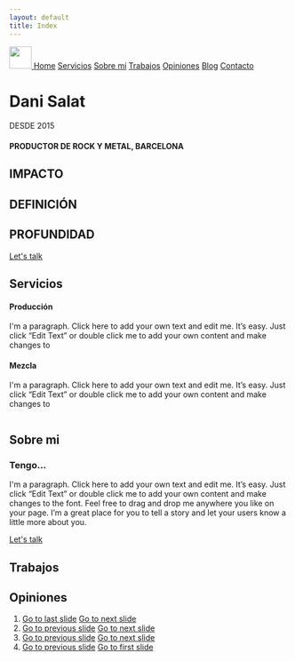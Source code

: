 ```yaml
---
layout: default
title: Index
---
```

<body>
    <div class="banner-line-vertical"></div>
    <div class="navbar">
        <div class="navbar-links">
            <a class="navbar-logo" href="#">
                <img src="https://raw.githubusercontent.com/lewagon/fullstack-images/master/uikit/logo.png"
                    style="width: 40px;" />
            </a>
            <a class="nav-link" href="#home">Home</a>
            <a class="nav-link" href="#servicios">Servicios</a>
            <a class="nav-link" href="#sobremi">Sobre mí</a>
            <a class="nav-link" href="#trabajo">Trabajos</a>
            <a class="nav-link" href="#opiniones">Opiniones</a>
            <a class="nav-link" href="#blog">Blog</a>
            <a class="nav-link" href="#contacto">Contacto</a>
        </div>
        <div class="navbar-lang">
          <a href="/english">
            <span class="iconify" data-inline="false" data-icon="fontisto:world-o" style="font-size: 32px;"></span>
          </a>
        </div>
    </div>
    <div id="home">
        <div class="banner-title">
            <h1>Dani Salat</h1>
        </div>
        <div class="year">
            <p>DESDE 2015</p>
        </div>
        <div class="banner-info">
            <h4>PRODUCTOR DE ROCK Y METAL, <span>BARCELONA</span></h4>
        </div>
        <div class="banner-text">
            <h2 class="effect-shine">IMPACTO</h2>
            <h2 class="effect-shine">DEFINICIÓN</h2>
            <h2 class="effect-shine">PROFUNDIDAD</h2>
        </div>
        <a class="banner-button" href="#contacto">Let's talk</a>
        <div class="banner-line-horizontal-one">
        </div>
        <div class="banner-line-horizontal-two">
        </div>
        <div class="banner-line-horizontal-three">
        </div>
        <div class="banner-image">
            <img src="" />
        </div>
        <div class="banner-arrow">
            <span class="iconify" data-inline="false" data-icon="eva:arrow-ios-downward-outline"
                style="font-size: 36px;"></span>
            <span class="iconify" data-inline="false" data-icon="eva:arrow-ios-downward-outline"
                style="font-size: 36px;"></span>
        </div>
    </div>
    <div id="servicios">
        <div class="servicios-line-horizontal"></div>
        <div class="down-icon">
            <span class="iconify" data-inline="false" data-icon="eva:arrow-ios-downward-outline"
                style="font-size: 36px;"></span>
            <span class="iconify" data-inline="false" data-icon="eva:arrow-ios-downward-outline"
                style="font-size: 36px;"></span>
        </div>
        <div class="servicios-title">
            <h2>Servicios</h2>
        </div>
        <div class="servicios-container">
            <div class="servicios-produccion">
                <span class="iconify" data-inline="false" data-icon="fluent:music-note-2-play-20-filled"
                    style="color: #d79404; font-size: 100px;"></span>
                <h4>Producción</h4>
                <p>I'm a paragraph. Click here to add your own text and edit me. It’s easy. Just click “Edit Text” or
                    double click me to add your own content and make changes to</p>
            </div>
            <div class="servicios-mezcla">
                <span class="iconify" data-inline="false" data-icon="entypo:sound-mix"
                    style="color: #d79404; font-size: 100px;"></span>
                <h4>Mezcla</h4>
                <p>I'm a paragraph. Click here to add your own text and edit me. It’s easy. Just click “Edit Text” or
                    double
                    click me to add your own content and make changes to</p>
            </div>
        </div>
    </div>
    <div id="sobremi">
        <div class="sobre-mi-photo">
            <div class="one"><img src="https://source.unsplash.com/random/300x500" alt=""></div>
            <div class="two"><img src="https://source.unsplash.com/random/80x80" alt=""></div>
            <div class="three"><img src="https://source.unsplash.com/random/80x80" alt=""></div>
        </div>
        <div class="sobre-mi-text">
            <h2>Sobre mi</h2>
            <h3>Tengo...</h3>
            <p>I'm a paragraph. Click here to add your own text and edit me. It’s easy. Just click “Edit Text” or
                double click me to add your own content and make changes to the font. Feel free to drag and drop me
                anywhere you like on your page. I’m a great place for you to tell a story and let your users know a
                little more about you.</p>
            <a class="sobre-mi-button" href="#contacto">Let's talk</a>
        </div>
    </div>
    <div id="trabajo">
        <h2>Trabajos</h2>
    </div>
    <div id="opiniones">
        <h2>Opiniones</h2>
        <div class="carousel">
            <ol class="carousel__viewport">
                <li id="carousel__slide1" tabindex="0" class="carousel__slide">
                    <div class="carousel__snapper">
                        <a href="#carousel__slide4" class="carousel__prev">Go to last slide</a>
                        <a href="#carousel__slide2" class="carousel__next">Go to next slide</a>
                    </div>
                </li>
                <li id="carousel__slide2" tabindex="0" class="carousel__slide">
                    <div class="carousel__snapper"></div>
                    <a href="#carousel__slide1" class="carousel__prev">Go to previous slide</a>
                    <a href="#carousel__slide3" class="carousel__next">Go to next slide</a>
                </li>
                <li id="carousel__slide3" tabindex="0" class="carousel__slide">
                    <div class="carousel__snapper"></div>
                    <a href="#carousel__slide2" class="carousel__prev">Go to previous slide</a>
                    <a href="#carousel__slide4" class="carousel__next">Go to next slide</a>
                </li>
                <li id="carousel__slide4" tabindex="0" class="carousel__slide">
                    <div class="carousel__snapper"></div>
                    <a href="#carousel__slide3" class="carousel__prev">Go to previous slide</a>
                    <a href="#carousel__slide1" class="carousel__next">Go to first slide</a>
                </li>
            </ol>
        </div>
    </div>
    <div id="blog"></div>
    <div id="contacto"></div>
</body>
